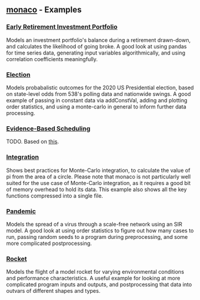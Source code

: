 ## [monaco](../) - Examples

### [Early Retirement Investment Portfolio](early_retirement_investment_portfolio/)
Models an investment portfolio's balance during a retirement drawn-down, and calculates the likelihood of going broke. A good look at using pandas for time series data, generating input variables algorithmically, and using correlation coefficients meaningfully.

### [Election](election/)
Models probabalistic outcomes for the 2020 US Presidential election, based on state-level odds from 538's polling data and nationwide swings. A good example of passing in constant data via addConstVal, adding and plotting order statistics, and using a monte-carlo in general to inform further data processing.

### [Evidence-Based Scheduling](evidence_based_scheduling/)
TODO. Based on [this](https://www.joelonsoftware.com/2007/10/26/evidence-based-scheduling/).

### [Integration](integration/)
Shows best practices for Monte-Carlo integration, to calculate the value of pi from the area of a circle. Please note that monaco is not particularly well suited for the use case of Monte-Carlo integration, as it requires a good bit of memory overhead to hold its data. This example also shows all the key functions compressed into a single file.

### [Pandemic](pandemic/)
Models the spread of a virus through a scale-free network using an SIR model. A good look at using order statistics to figure out how many cases to run, passing random seeds to a program during preprocessing, and some more complicated postprocessing.

### [Rocket](rocket/)
Models the flight of a model rocket for varying environmental conditions and performance characteristics. A useful example for looking at more complicated program inputs and outputs, and postprocessing that data into outvars of different shapes and types.

